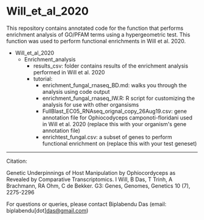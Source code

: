 # Will_et_al_2020
This repository contains annotated code for the function that performs enrichment analysis of GO/PFAM terms using a hypergeometric test. This function was used to perform functional enrichments in Will et al. 2020. 

- Will_et_al_2020
  - Enrichment_analysis
    - results_csv: folder contains results of the enrichment analysis performed in Will et al. 2020
    - tutorial: 
      - enrichment_fungal_rnaseq_BD.md: walks you through the analysis using code output
      - enrichment_fungal_rnaseq_IW.R: R script for customizing the analysis for use with other organsisms
      - FullBlast_EC05_RNAseq_orignal_copy_26Aug19.csv: gene annotation file for Ophiocodyceps camponoti-floridani used in Will et al. 2020 (replace this with your organism's gene annotation file)
      - enrichtest_fungal.csv: a subset of genes to perform functional enrichment on (replace this with your test geneset)
---------
Citation:

Genetic Underpinnings of Host Manipulation by Ophiocordyceps as Revealed by Comparative Transcriptomics.
I Will, B Das, T Trinh, A Brachmann, RA Ohm, C de Bekker. 
G3: Genes, Genomes, Genetics 10 (7), 2275-2296

For questions or queries, please contact Biplabendu Das (email: biplabendu[dot]das@gmail.com)
